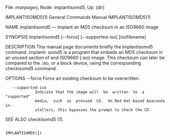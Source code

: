 File: *manpages*,  Node: implantisomd5,  Up: (dir)

IMPLANTISOMD5(1)            General Commands Manual           IMPLANTISOMD5(1)



NAME
       implantisomd5 — implant an MD5 checksum in an ISO9660 image

SYNOPSIS
       implantisomd5 [--force]  [--supported-iso]  [isofilename]

DESCRIPTION
       This manual page documents briefly the implantisomd5 command. implanti‐
       somd5 is a program that embeds an MD5 checksum in an unused section  of
       and  ISO9660  (.iso) image.  This checksum can later be compared to the
       .iso, or a block device, using the corresponding checkisomd5 command.

OPTIONS
       --force   Force an existing checksum to be overwritten.

       --supported-iso
                 Indicate that the image will  be  written  to  a  "supported"
                 media,  such  as  pressed  CD.  On Red Hat-based Anaconda in‐
                 stallers, this bypasses the prompt to check the CD.

SEE ALSO
       checkisomd5 (1).



                                                              IMPLANTISOMD5(1)
